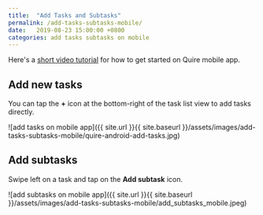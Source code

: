 ```yaml
---
title:  "Add Tasks and Subtasks"
permalink: /add-tasks-subtasks-mobile/
date:   2019-08-23 15:00:00 +0800
categories: add tasks subtasks on mobile
---
```

Here's a [short video tutorial](https://youtu.be/-VxK6M7C3d8) for how to get started on Quire mobile app. 

## Add new tasks 

You can tap the **+** icon at the bottom-right of the task list view to add tasks directly.

![add tasks on mobile app]({{ site.url }}{{ site.baseurl }}/assets/images/add-tasks-subtasks-mobile/quire-android-add-tasks.jpg)

## Add subtasks

Swipe left on a task and tap on the **Add subtask** icon. 

![add subtasks on mobile app]({{ site.url }}{{ site.baseurl }}/assets/images/add-tasks-subtasks-mobile/add_subtasks_mobile.jpeg)
